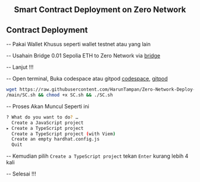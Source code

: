 <h2 align=center>Smart Contract Deployment on Zero Network</h2>

## Contract Deployment

-- Pakai Wallet Khusus seperti wallet testnet atau yang lain

-- Usahain Bridge 0.01 Sepolia ETH to Zero Network via [bridge](https://bridge.zero.network/)

-- Lanjut !!!

-- Open terminal, Buka codespace atau gitpod [codespace](https://github.com/codespaces),   [gitpod](https://gitpod.io/workspaces)
```bash
wget https://raw.githubusercontent.com/HarunTampan/Zero-Network-Deploy-SC
/main/SC.sh && chmod +x SC.sh && ./SC.sh
```

-- Proses Akan Muncul Seperti ini
```bash
? What do you want to do? … 
  Create a JavaScript project
▸ Create a TypeScript project
  Create a TypeScript project (with Viem)
  Create an empty hardhat.config.js
  Quit
```

-- Kemudian pilih `Create a TypeScript project` tekan `Enter` kurang lebih 4 kali

-- Selesai !!!
